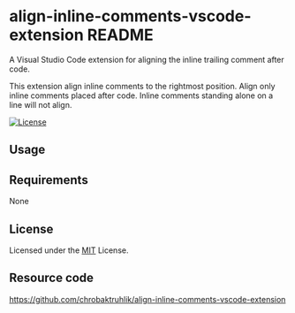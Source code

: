 # align-inline-comments-vscode-extension README
A Visual Studio Code extension for aligning the inline trailing comment after code.

This extension align inline comments to the rightmost position. Align only inline comments placed after code. Inline comments standing alone on a line will not align.


[![License](https://img.shields.io/badge/License-MIT-blue.svg)](https://github.com/chrobaktruhlik/vscode-extension-powershell-inline-comments-aligner/blob/7c34290b2f62be1acc3f68790eef4a6a57c7b346/LICENSE)

## Usage

## Requirements

None

## License
Licensed under the [MIT](https://github.com/microsoft/vscode-extension-samples/blob/main/LICENSE) License.

## Resource code

https://github.com/chrobaktruhlik/align-inline-comments-vscode-extension
